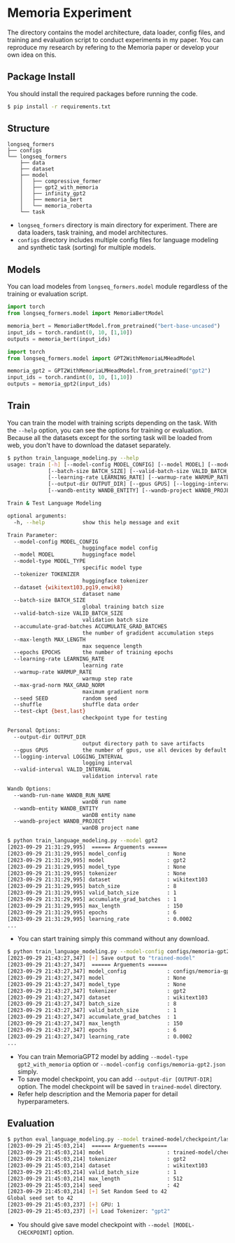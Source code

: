 # Memoria Experiment

The directory contains the model architecture, data loader, config files, and training and evaluation script to conduct experiments in my paper. You can reproduce my research by refering to the Memoria paper or develop your own idea on this.

## Package Install

You should install the required packages before running the code.

```sh
$ pip install -r requirements.txt
```

## Structure

```
longseq_formers
├── configs
└── longseq_formers
    ├── data
    ├── dataset
    ├── model
    │   ├── compressive_former
    │   ├── gpt2_with_memoria
    │   ├── infinity_gpt2
    │   ├── memoria_bert
    │   └── memoria_roberta
    └── task
```
- `longseq_formers` directory is main directory for experiment. There are data loaders, task training, and model architectures.
- `configs` directory includes multiple config files for language modeling and synthetic task (sorting) for multiple models.

## Models

You can load modeles from `longseq_formers.model` module regardless of the training or evaluation script.

```python
import torch
from longseq_formers.model import MemoriaBertModel

memoria_bert = MemoriaBertModel.from_pretrained("bert-base-uncased")
input_ids = torch.randint(0, 10, [1,10])
outputs = memoria_bert(input_ids)
```

```python
import torch
from longseq_formers.model import GPT2WithMemoriaLMHeadModel

memoria_gpt2 = GPT2WithMemoriaLMHeadModel.from_pretrained("gpt2")
input_ids = torch.randint(0, 10, [1,10])
outputs = memoria_gpt2(input_ids)
```

## Train

You can train the model with training scripts depending on the task. With the `--help` option, you can see the options for training or evaluation. Because all the datasets except for the sorting task will be loaded from web, you don't have to download the dataset separately.

```sh
$ python train_language_modeling.py --help
usage: train [-h] [--model-config MODEL_CONFIG] [--model MODEL] [--model-type MODEL_TYPE] [--tokenizer TOKENIZER] [--dataset {wikitext103,pg19,enwik8}]
             [--batch-size BATCH_SIZE] [--valid-batch-size VALID_BATCH_SIZE] [--accumulate-grad-batches ACCUMULATE_GRAD_BATCHES] [--max-length MAX_LENGTH] [--epochs EPOCHS]
             [--learning-rate LEARNING_RATE] [--warmup-rate WARMUP_RATE] [--max-grad-norm MAX_GRAD_NORM] [--seed SEED] [--shuffle] [--test-ckpt {best,last}]
             [--output-dir OUTPUT_DIR] [--gpus GPUS] [--logging-interval LOGGING_INTERVAL] [--valid-interval VALID_INTERVAL] [--wandb-run-name WANDB_RUN_NAME]
             [--wandb-entity WANDB_ENTITY] [--wandb-project WANDB_PROJECT]

Train & Test Language Modeling

optional arguments:
  -h, --help            show this help message and exit

Train Parameter:
  --model-config MODEL_CONFIG
                        huggingface model config
  --model MODEL         huggingface model
  --model-type MODEL_TYPE
                        specific model type
  --tokenizer TOKENIZER
                        huggingface tokenizer
  --dataset {wikitext103,pg19,enwik8}
                        dataset name
  --batch-size BATCH_SIZE
                        global training batch size
  --valid-batch-size VALID_BATCH_SIZE
                        validation batch size
  --accumulate-grad-batches ACCUMULATE_GRAD_BATCHES
                        the number of gradident accumulation steps
  --max-length MAX_LENGTH
                        max sequence length
  --epochs EPOCHS       the number of training epochs
  --learning-rate LEARNING_RATE
                        learning rate
  --warmup-rate WARMUP_RATE
                        warmup step rate
  --max-grad-norm MAX_GRAD_NORM
                        maximum gradient norm
  --seed SEED           random seed
  --shuffle             shuffle data order
  --test-ckpt {best,last}
                        checkpoint type for testing

Personal Options:
  --output-dir OUTPUT_DIR
                        output directory path to save artifacts
  --gpus GPUS           the number of gpus, use all devices by default
  --logging-interval LOGGING_INTERVAL
                        logging interval
  --valid-interval VALID_INTERVAL
                        validation interval rate

Wandb Options:
  --wandb-run-name WANDB_RUN_NAME
                        wanDB run name
  --wandb-entity WANDB_ENTITY
                        wanDB entity name
  --wandb-project WANDB_PROJECT
                        wanDB project name
```

```sh
$ python train_language_modeling.py --model gpt2
[2023-09-29 21:31:29,995]  ====== Arguements ======
[2023-09-29 21:31:29,995] model_config             : None
[2023-09-29 21:31:29,995] model                    : gpt2
[2023-09-29 21:31:29,995] model_type               : None
[2023-09-29 21:31:29,995] tokenizer                : None
[2023-09-29 21:31:29,995] dataset                  : wikitext103
[2023-09-29 21:31:29,995] batch_size               : 8
[2023-09-29 21:31:29,995] valid_batch_size         : 1
[2023-09-29 21:31:29,995] accumulate_grad_batches  : 1
[2023-09-29 21:31:29,995] max_length               : 150
[2023-09-29 21:31:29,995] epochs                   : 6
[2023-09-29 21:31:29,995] learning_rate            : 0.0002
...
```
- You can start training simply this command without any download.

```sh
$ python train_language_modeling.py --model-config configs/memoria-gpt2.json --tokenizer gpt2 --output-dir trained-model
[2023-09-29 21:43:27,347] [+] Save output to "trained-model"
[2023-09-29 21:43:27,347]  ====== Arguements ======
[2023-09-29 21:43:27,347] model_config             : configs/memoria-gpt2.json
[2023-09-29 21:43:27,347] model                    : None
[2023-09-29 21:43:27,347] model_type               : None
[2023-09-29 21:43:27,347] tokenizer                : gpt2
[2023-09-29 21:43:27,347] dataset                  : wikitext103
[2023-09-29 21:43:27,347] batch_size               : 8
[2023-09-29 21:43:27,347] valid_batch_size         : 1
[2023-09-29 21:43:27,347] accumulate_grad_batches  : 1
[2023-09-29 21:43:27,347] max_length               : 150
[2023-09-29 21:43:27,347] epochs                   : 6
[2023-09-29 21:43:27,347] learning_rate            : 0.0002
...
```
- You can train MemoriaGPT2 model by adding `--model-type gpt2_with_memoria` option or `--model-config configs/memoria-gpt2.json` simply.
- To save model checkpoint, you can add `--output-dir [OUTPUT-DIR]` option. The model checkpoint will be saved in `trained-model` directory.
- Refer help description and the Memoria paper for detail hyperparameters.

## Evaluation

```sh
$ python eval_language_modeling.py --model trained-model/checkpoint/last.ckpt
[2023-09-29 21:45:03,214]  ====== Arguements ======
[2023-09-29 21:45:03,214] model                    : trained-model/checkpoint/last.ckpt
[2023-09-29 21:45:03,214] tokenizer                : gpt2
[2023-09-29 21:45:03,214] dataset                  : wikitext103
[2023-09-29 21:45:03,214] valid_batch_size         : 1
[2023-09-29 21:45:03,214] max_length               : 512
[2023-09-29 21:45:03,214] seed                     : 42
[2023-09-29 21:45:03,214] [+] Set Random Seed to 42
Global seed set to 42
[2023-09-29 21:45:03,237] [+] GPU: 1
[2023-09-29 21:45:03,237] [+] Load Tokenizer: "gpt2"
```
- You should give save model checkpoint with `--model [MODEL-CHECKPOINT]` option.
